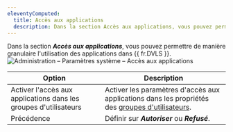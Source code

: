 ```yaml
---
eleventyComputed:
  title: Accès aux applications
  description: Dans la section Accès aux applications, vous pouvez permettre de manière granulaire l'utilisation des applications dans {{ fr.DVLS }}.
---
```

Dans la section ***Accès aux applications***, vous pouvez permettre de manière granulaire l'utilisation des applications dans {{ fr.DVLS }}.
![Administration – Paramètres système – Accès aux applications](https://cdnweb.devolutions.net/docs/docs_en_server_ServerOp2125.png)

| Option                                   | Description                                                                                                                                  |
|------------------------------------------|----------------------------------------------------------------------------------------------------------------------------------------------|
| Activer l'accès aux applications dans les groupes d'utilisateurs | Activer les paramètres d'accès aux applications dans les propriétés des [groupes d'utilisateurs](/server/web-interface/administration/security-management/user-groups/). |
| Précédence                               | Définir sur ***Autoriser*** ou ***Refusé***.                                                                                                 |

